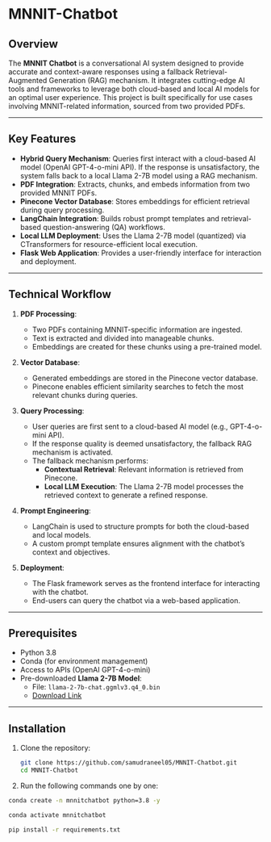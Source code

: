 # MNNIT-Chatbot

## Overview

The **MNNIT Chatbot** is a conversational AI system designed to provide accurate and context-aware responses using a fallback Retrieval-Augmented Generation (RAG) mechanism. It integrates cutting-edge AI tools and frameworks to leverage both cloud-based and local AI models for an optimal user experience. This project is built specifically for use cases involving MNNIT-related information, sourced from two provided PDFs.

---

## Key Features

- **Hybrid Query Mechanism**: Queries first interact with a cloud-based AI model (OpenAI GPT-4-o-mini API). If the response is unsatisfactory, the system falls back to a local Llama 2-7B model using a RAG mechanism.
- **PDF Integration**: Extracts, chunks, and embeds information from two provided MNNIT PDFs.
- **Pinecone Vector Database**: Stores embeddings for efficient retrieval during query processing.
- **LangChain Integration**: Builds robust prompt templates and retrieval-based question-answering (QA) workflows.
- **Local LLM Deployment**: Uses the Llama 2-7B model (quantized) via CTransformers for resource-efficient local execution.
- **Flask Web Application**: Provides a user-friendly interface for interaction and deployment.

---

## Technical Workflow

1. **PDF Processing**:
   - Two PDFs containing MNNIT-specific information are ingested.
   - Text is extracted and divided into manageable chunks.
   - Embeddings are created for these chunks using a pre-trained model.

2. **Vector Database**:
   - Generated embeddings are stored in the Pinecone vector database.
   - Pinecone enables efficient similarity searches to fetch the most relevant chunks during queries.

3. **Query Processing**:
   - User queries are first sent to a cloud-based AI model (e.g., GPT-4-o-mini API).
   - If the response quality is deemed unsatisfactory, the fallback RAG mechanism is activated.
   - The fallback mechanism performs:
     - **Contextual Retrieval**: Relevant information is retrieved from Pinecone.
     - **Local LLM Execution**: The Llama 2-7B model processes the retrieved context to generate a refined response.

4. **Prompt Engineering**:
   - LangChain is used to structure prompts for both the cloud-based and local models.
   - A custom prompt template ensures alignment with the chatbot’s context and objectives.

5. **Deployment**:
   - The Flask framework serves as the frontend interface for interacting with the chatbot.
   - End-users can query the chatbot via a web-based application.

---

## Prerequisites

- Python 3.8
- Conda (for environment management)
- Access to APIs (OpenAI GPT-4-o-mini)
- Pre-downloaded **Llama 2-7B Model**: 
  - File: `llama-2-7b-chat.ggmlv3.q4_0.bin`
  - [Download Link](https://huggingface.co/TheBloke/Llama-2-7B-Chat-GGML/tree/main)

---

## Installation

1. Clone the repository:
   ```bash
   git clone https://github.com/samudraneel05/MNNIT-Chatbot.git
   cd MNNIT-Chatbot
2. Run the following commands one by one:
```bash
conda create -n mnnitchatbot python=3.8 -y
```

```bash
conda activate mnnitchatbot
```

```bash
pip install -r requirements.txt
```
